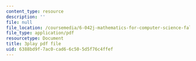 ```yaml
---
content_type: resource
description: ''
file: null
file_location: /coursemedia/6-042j-mathematics-for-computer-science-fall-2010/6388bd9f7ac0cad66c505d5f76c4ffef_l1BCv3qqW4A.pdf
file_type: application/pdf
resourcetype: Document
title: 3play pdf file
uid: 6388bd9f-7ac0-cad6-6c50-5d5f76c4ffef
---
```

